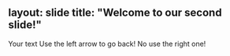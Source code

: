 layout: slide
title: "Welcome to our second slide!"
---
Your text
Use the left arrow to go back! No use the right one!

